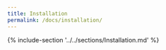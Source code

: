 ```yaml
---
title: Installation
permalink: /docs/installation/
---
```


{% include-section '../../sections/Installation.md' %}